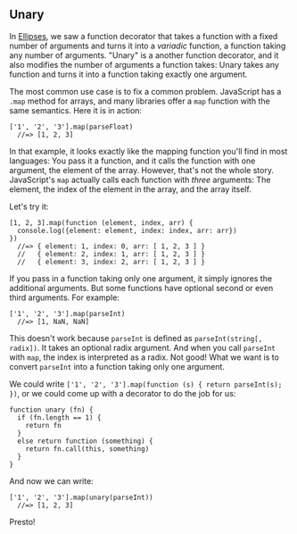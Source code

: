 ## Unary

In [Ellipses](#ellipses), we saw a function decorator that takes a function with a fixed number of arguments and turns it into a *variadic* function, a function taking any number of arguments. "Unary" is a another function decorator, and it also modifies the number of arguments a function takes: Unary takes any function and turns it into a function taking exactly one argument.

The most common use case is to fix a common problem. JavaScript has a `.map` method for arrays, and many libraries offer a `map` function with the same semantics. Here it is in action:

    ['1', '2', '3'].map(parseFloat)
      //=> [1, 2, 3]
      
In that example, it looks exactly like the mapping function you'll find in most languages: You pass it a function, and it calls the function with one argument, the element of the array. However, that's not the whole story. JavaScript's `map` actually calls each function with *three* arguments: The element, the index of the element in the array, and the array itself.

Let's try it:

    [1, 2, 3].map(function (element, index, arr) {
      console.log({element: element, index: index, arr: arr})
    })
      //=> { element: 1, index: 0, arr: [ 1, 2, 3 ] }
      //   { element: 2, index: 1, arr: [ 1, 2, 3 ] }
      //   { element: 3, index: 2, arr: [ 1, 2, 3 ] }
      
If you pass in a function taking only one argument, it simply ignores the additional arguments. But some functions have optional second or even third arguments. For example:

    ['1', '2', '3'].map(parseInt)
      //=> [1, NaN, NaN]

This doesn't work because `parseInt` is defined as `parseInt(string[, radix])`. It takes an optional radix argument. And when you call `parseInt` with `map`, the index is interpreted as a radix. Not good! What we want is to convert `parseInt` into a function taking only one argument.

We could write `['1', '2', '3'].map(function (s) { return parseInt(s); })`, or we could come up with a decorator to do the job for us:

    function unary (fn) {
      if (fn.length == 1) {
        return fn
      }
      else return function (something) {
        return fn.call(this, something)
      }
    }

And now we can write:

    ['1', '2', '3'].map(unary(parseInt))
      //=> [1, 2, 3]
      
Presto!
